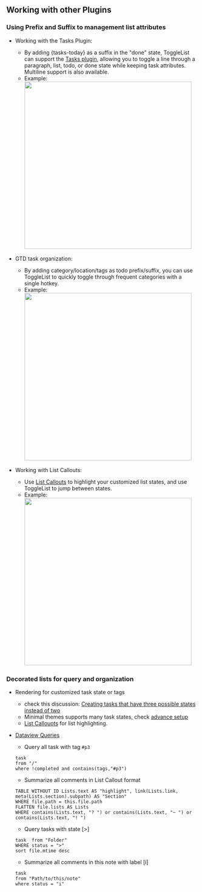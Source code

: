 ## Working with other Plugins

### Using Prefix and Suffix to management list attributes

- Working with the Tasks Plugin:
    - By adding {tasks-today} as a suffix in the "done" state, ToggleList can support the [Tasks plugin](https://github.com/obsidian-tasks-group/obsidian-tasks), allowing you to toggle a line through a paragraph, list, todo, or done state while keeping task attributes. Multiline support is also available.
    - Example:
        <img src="https://github.com/thingnotok/obsidian-toggle-list/blob/master/resources/example_tasks.png" width="440"> 

- GTD task organization:
    - By adding category/location/tags as todo prefix/suffix, you can use ToggleList to quickly toggle through frequent categories with a single hotkey.
    - Example:
        <img src="https://github.com/thingnotok/obsidian-toggle-list/blob/master/resources/example_gtd.png" width="440"> 

- Working with List Callouts:
    - Use [List Callouts](https://github.com/mgmeyers/obsidian-list-callouts) to highlight your customized list states, and use ToggleList to jump between states.
    - Example:
        <img src="https://github.com/thingnotok/obsidian-toggle-list/blob/master/resources/example_listcallout.png" width="440"> 

		

### Decorated lists for query and organization

- Rendering for customized task state or tags
    - check this discussion: [Creating tasks that have three possible states instead of two](https://forum.obsidian.md/t/creating-tasks-that-have-three-possible-states-instead-of-two/24105/2)
    - Minimal themes supports many task states, check [advance setup](###advanced-setup-other-things-to-make-it-beautiful)
    - [List Callouots](https://github.com/mgmeyers/obsidian-list-callouts) for list highlighting.


- [Dataview Queries](https://github.com/blacksmithgu/obsidian-dataview)
    
    - Query all task with tag `#p3`

    ```dataview
    task 
    from "/"
    where !completed and contains(tags,"#p3")
    ```

    - Summarize all comments in List Callout format

    ```dataview
    TABLE WITHOUT ID Lists.text AS "highlight", link(Lists.link, meta(Lists.section).subpath) AS "Section" 
    WHERE file.path = this.file.path 
    FLATTEN file.lists AS Lists 
    WHERE contains(Lists.text, "? ") or contains(Lists.text, "~ ") or contains(Lists.text, "! ")
    ```
    
    - Query tasks with state [>]

    ```dataview
    task  from "Folder" 
    WHERE status = ">"
    sort file.mtime desc
    ```

    - Summarize all comments in this note with label [i]

    ```dataview
    task
    from "Path/to/this/note"
    where status = "i"
    ```
